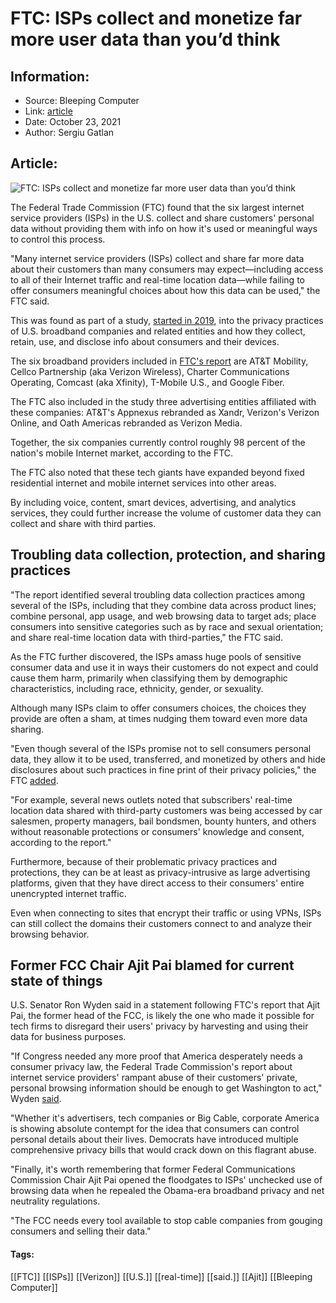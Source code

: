 # FTC: ISPs collect and monetize far more user data than you’d think
### 

## Information:
+ Source: Bleeping Computer
+ Link: [article](https://www.bleepingcomputer.com/news/security/ftc-isps-collect-and-monetize-far-more-user-data-than-you-d-think/)
+ Date: October 23, 2021
+ Author: Sergiu Gatlan


## Article:
![FTC: ISPs collect and monetize far more user data than you’d think](https://www.bleepstatic.com/content/hl-images/2021/10/22/FTC.jpg)


The Federal Trade Commission (FTC) found that the six largest internet service providers (ISPs) in the U.S. collect and share customers' personal data without providing them with info on how it's used or meaningful ways to control this process.


"Many internet service providers (ISPs) collect and share far more data about their customers than many consumers may expect—including access to all of their Internet traffic and real-time location data—while failing to offer consumers meaningful choices about how this data can be used," the FTC said.






This was found as part of a study, [started in 2019](https://www.ftc.gov/news-events/press-releases/2019/03/ftc-seeks-examine-privacy-practices-broadband-providers), into the privacy practices of U.S. broadband companies and related entities and how they collect, retain, use, and disclose info about consumers and their devices.


The six broadband providers included in [FTC's report](https://www.ftc.gov/system/files/documents/reports/look-what-isps-know-about-you-examining-privacy-practices-six-major-internet-service-providers/p195402_isp_6b_staff_report.pdf) are AT&T Mobility, Cellco Partnership (aka Verizon Wireless), Charter Communications Operating, Comcast (aka Xfinity), T-Mobile U.S., and Google Fiber.


The FTC also included in the study three advertising entities affiliated with these companies: AT&T's Appnexus rebranded as Xandr, Verizon's Verizon Online, and Oath Americas rebranded as Verizon Media.


Together, the six companies currently control roughly 98 percent of the nation's mobile Internet market, according to the FTC.


The FTC also noted that these tech giants have expanded beyond fixed residential internet and mobile internet services into other areas.


By including voice, content, smart devices, advertising, and analytics services, they could further increase the volume of customer data they can collect and share with third parties.


Troubling data collection, protection, and sharing practices
------------------------------------------------------------


"The report identified several troubling data collection practices among several of the ISPs, including that they combine data across product lines; combine personal, app usage, and web browsing data to target ads; place consumers into sensitive categories such as by race and sexual orientation; and share real-time location data with third-parties," the FTC said.


As the FTC further discovered, the ISPs amass huge pools of sensitive consumer data and use it in ways their customers do not expect and could cause them harm, primarily when classifying them by demographic characteristics, including race, ethnicity, gender, or sexuality.


Although many ISPs claim to offer consumers choices, the choices they provide are often a sham, at times nudging them toward even more data sharing.


"Even though several of the ISPs promise not to sell consumers personal data, they allow it to be used, transferred, and monetized by others and hide disclosures about such practices in fine print of their privacy policies," the FTC [added](http://www.ftc.gov/news-events/press-releases/2021/10/ftc-staff-report-finds-many-internet-service-providers-collect).


"For example, several news outlets noted that subscribers' real-time location data shared with third-party customers was being accessed by car salesmen, property managers, bail bondsmen, bounty hunters, and others without reasonable protections or consumers' knowledge and consent, according to the report."


Furthermore, because of their problematic privacy practices and protections, they can be at least as privacy-intrusive as large advertising platforms, given that they have direct access to their consumers' entire unencrypted internet traffic.


Even when connecting to sites that encrypt their traffic or using VPNs, ISPs can still collect the domains their customers connect to and analyze their browsing behavior.


Former FCC Chair Ajit Pai blamed for current state of things
------------------------------------------------------------


U.S. Senator Ron Wyden said in a statement following FTC's report that Ajit Pai, the former head of the FCC, is likely the one who made it possible for tech firms to disregard their users' privacy by harvesting and using their data for business purposes.


"If Congress needed any more proof that America desperately needs a consumer privacy law, the Federal Trade Commission's report about internet service providers' rampant abuse of their customers' private, personal browsing information should be enough to get Washington to act," Wyden [said](https://www.wyden.senate.gov/news/press-releases/wyden-statement-on-ftc-report-on-big-cable-selling-americans-personal-data).


"Whether it's advertisers, tech companies or Big Cable, corporate America is showing absolute contempt for the idea that consumers can control personal details about their lives. Democrats have introduced multiple comprehensive privacy bills that would crack down on this flagrant abuse.


"Finally, it's worth remembering that former Federal Communications Commission Chair Ajit Pai opened the floodgates to ISPs' unchecked use of browsing data when he repealed the Obama-era broadband privacy and net neutrality regulations.


"The FCC needs every tool available to stop cable companies from gouging consumers and selling their data."




#### Tags:
[[FTC]] [[ISPs]] [[Verizon]] [[U.S.]] [[real-time]] [[said.]] [[Ajit]] [[Bleeping Computer]]
